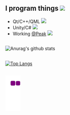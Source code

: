 ## I program things  <img src="https://emoji.gg/assets/emoji/9109_Sad_Cat_Thumbs_Up.png" height=80/>
* Qt/C++/QML  <img src="https://cdn.betterttv.net/emote/5f1b0186cf6d2144653d2970/2x" height=32/>
* Unity/C#  <img src="https://cdn.betterttv.net/emote/5f1b0186cf6d2144653d2970/2x" height=32/>
* Working [@Peak](https://peak.com/) <img src="https://cdn.betterttv.net/emote/5f1b0186cf6d2144653d2970/2x" height=32/>
## 
![Anurag's github stats](https://github-readme-stats.vercel.app/api?username=GencerG&count_private=true&include_all_commits=false&show_icons=true&theme=dracula)
##
[![Top Langs](https://github-readme-stats.vercel.app/api/top-langs/?username=GencerG&layout=compact&theme=dracule)](https://github.com/anuraghazra/github-readme-stats)
##
![snake gif](https://github.com/GencerG/GencerG/blob/output/github-contribution-grid-snake.gif)
